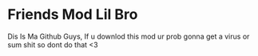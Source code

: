 
# Friends Mod Lil Bro
Dis Is Ma Github Guys, If u downlod this mod ur prob gonna get a virus or sum shit so dont do that <3
